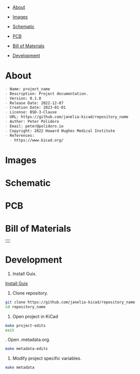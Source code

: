 - [About](#org0385e62)
- [Images](#org80ddf13)
- [Schematic](#org8a12fff)
- [PCB](#orgb3217d2)
- [Bill of Materials](#orgea48c19)
- [Development](#org66e61d9)

    <!-- This file is generated automatically from .metadata.org -->
    <!-- File edits may be overwritten! -->


<a id="org0385e62"></a>

# About

```markdown
- Name: project_name
- Description: Project documentation.
- Version: 0.1.0
- Release Date: 2022-12-07
- Creation Date: 2023-01-01
- License: BSD-3-Clause
- URL: https://github.com/janelia-kicad/repository_name
- Author: Peter Polidoro
- Email: peter@polidoro.io
- Copyright: 2022 Howard Hughes Medical Institute
- References:
  - https://www.kicad.org/
```


<a id="org80ddf13"></a>

# Images


<a id="org8a12fff"></a>

# Schematic


<a id="orgb3217d2"></a>

# PCB


<a id="orgea48c19"></a>

# Bill of Materials

|    |
|--- |
|  |


<a id="org66e61d9"></a>

# Development

1.  Install Guix.

[Install Guix](https://guix.gnu.org/manual/en/html_node/Binary-Installation.html)

1.  Clone repository.

```sh
git clone https://github.com/janelia-kicad/repository_name
cd repository_name
```

1.  Open project in KiCad

```sh
make project-edits
exit
```

. Open .metadata.org.

```sh
make metadata-edits
```

1.  Modify project specific variables.

```sh
make metadata
```